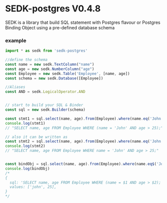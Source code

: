 # SEDK-postgres V0.4.8

SEDK is a library that build SQL statement with Postgres flavour or Postgres Binding Object using a pre-defined database
schema

### example

```typescript
import * as sedk from 'sedk-postgres'

//define the schema
const name = new sedk.TextColumn("name")
const age = new sedk.NumberColumn("age")
const Employee = new sedk.Table('Employee', [name, age])
const schema = new sedk.Database([Employee])

//Aliases
const AND = sedk.LogicalOperator.AND


// start to build your SQL & Binder
const sql = new sedk.Builder(schema)

const stmt1 = sql.select(name, age).from(Employee).where(name.eq('John'), AND, age.gt(25)).getSQL()
console.log(stmt1)
// "SELECT name, age FROM Employee WHERE (name = 'John' AND age > 25);"

// also it can be written as
const stmt2 = sql.select(name, age).from(Employee).where(name.eq('John')).and(age.gt(25)).getSQL()
console.log(stmt2)
// "SELECT name, age FROM Employee WHERE name = 'John' AND age > 25;"


const bindObj = sql.select(name, age).from(Employee).where(name.eq$('John'), AND, age.gt$(25)).getPostgresqlBinding()
console.log(bindObj)
/*
{
  sql: 'SELECT name, age FROM Employee WHERE (name = $1 AND age > $2);',
  values: ['john', 25],
}
*/
```
